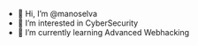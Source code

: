 - 👋 Hi, I’m @manoselva
- 👀 I’m interested in CyberSecurity
- 🌱 I’m currently learning Advanced Webhacking
  

<!---
manoselva/manoselva is a ✨ special ✨ repository because its `README.md` (this file) appears on your GitHub profile.
You can click the Preview link to take a look at your changes.
--->
